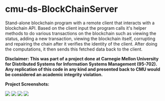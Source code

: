 # cmu-ds-BlockChainServer

Stand-alone blockchain program with a remote client that interacts with a blockchain API. Based on the client input the program calls it's helper methods to do various transactions on the blockchain such as viewing the status, adding a new transaction, viewing the blockchain itself, corrupting and repairing the chain after it verifies the identity of the client. After doing the computations, it then sends this fetched data back to the client.

**Disclaimer: This was part of a project done at Carnegie Mellon University for Distributed Systems for Information Systems Management (95-702). Any replication of this code in any kind and presented back to CMU would be considered an academic integrity violation.**

**Project Screenshots:**

![](https://i.ibb.co/drT2PNV/3-1.png)
![](https://i.ibb.co/Rpp2LNZ/3-2.png)
![](https://i.ibb.co/LRVxQWP/3-3.png)
![](https://i.ibb.co/hXP1w8j/3-4.png)




